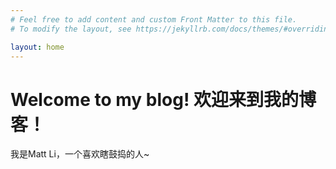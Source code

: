 ```yaml
---
# Feel free to add content and custom Front Matter to this file.
# To modify the layout, see https://jekyllrb.com/docs/themes/#overriding-theme-defaults

layout: home
---
```

# Welcome to my blog! 欢迎来到我的博客！

我是Matt Li，一个喜欢瞎鼓捣的人~